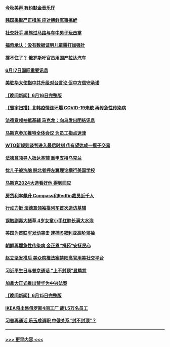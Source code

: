 #### [今秋美声 有约默金音乐厅](../pages/prog202/a103458497.md?t=06180101) 
#### [韩国采取严正措施 应对朝鲜军事挑衅](../pages/prog202/a103458367.md?t=06180101) 
#### [社交好手 黑熊过马路与车中男子玩击掌](../pages/prog202/a103458379.md?t=06180101) 
#### [福奇承认：没有数据证明儿童需打加强针](../pages/prog202/a103458396.md?t=06180101) 
#### [撑不住了？ 俄罗斯吁官员用国产拉达汽车](../pages/prog202/a103458400.md?t=06180101) 
#### [6月17日国际重要讯息](../pages/prog202/a103458357.md?t=06180101) 
#### [美驻华大使指中共升级对台言论 促中方信守承诺](../pages/prog202/a103457886.md?t=06180101) 
#### [【晚间新闻】6月16日完整版](../pages/prog202/a103457705.md?t=06180101) 
#### [【寰宇扫描】北韩疫情连环爆 COVID-19未歇 再传急性传染病](../pages/prog202/a103457741.md?t=06180101) 
#### [法德意领袖抵基辅 马克龙：向乌发出团结讯息](../pages/prog202/a103457739.md?t=06180101) 
#### [马斯克参加推特全体会议 为员工指点迷津](../pages/prog202/a103457565.md?t=06180101) 
#### [WTO新规则谈判进入最后时刻 传有望达成一揽子交易](../pages/prog202/a103457506.md?t=06180101) 
#### [法德意领导人抵达基辅 重申支持乌克兰](../pages/prog202/a103457416.md?t=06180101) 
#### [忧儿子被洗脑 脱北者抨左翼理论横行美国学校](../pages/prog202/a103457038.md?t=06180101) 
#### [马斯克2024大选看好他 得到回应](../pages/prog202/a103457029.md?t=06180101) 
#### [房贷利率飙升 Compass和Redfin裁员近千人](../pages/prog202/a103457021.md?t=06180101) 
#### [行动力挺 法德意领袖搭列车首次造访基辅](../pages/prog202/a103456957.md?t=06180101) 
#### [误触剧毒大猪草 4岁女童小手红肿长满大水泡](../pages/prog202/a103456948.md?t=06180101) 
#### [美国为首联军发动突击 逮捕IS叙利亚高阶领袖](../pages/prog202/a103456923.md?t=06180101) 
#### [朝鲜再爆急性传染病 金正恩“捐药”安抚民心](../pages/prog202/a103456930.md?t=06180101) 
#### [赵立坚发推后 美众院推法案禁陆高官用美社交平台](../pages/prog202/a103456767.md?t=06180101) 
#### [习近平生日与普京通话 “上不封顶”显尴尬](../pages/prog202/a103456836.md?t=06180101) 
#### [加拿大正式推出禁华为中兴法案](../pages/prog202/a103456782.md?t=06180101) 
#### [【晚间新闻】6月15日完整版](../pages/prog202/a103456792.md?t=06180101) 
#### [IKEA将出售俄罗斯4间工厂 裁1.5万名员工](../pages/prog202/a103456769.md?t=06180101) 
#### [习普再通话 乐玉成调职 中俄关系“封不封顶”？](../pages/prog202/a103456619.md?t=06180101) 

----
#### [ >>> 更早内容 <<< ](../indexes/prog202-earlier.md)
